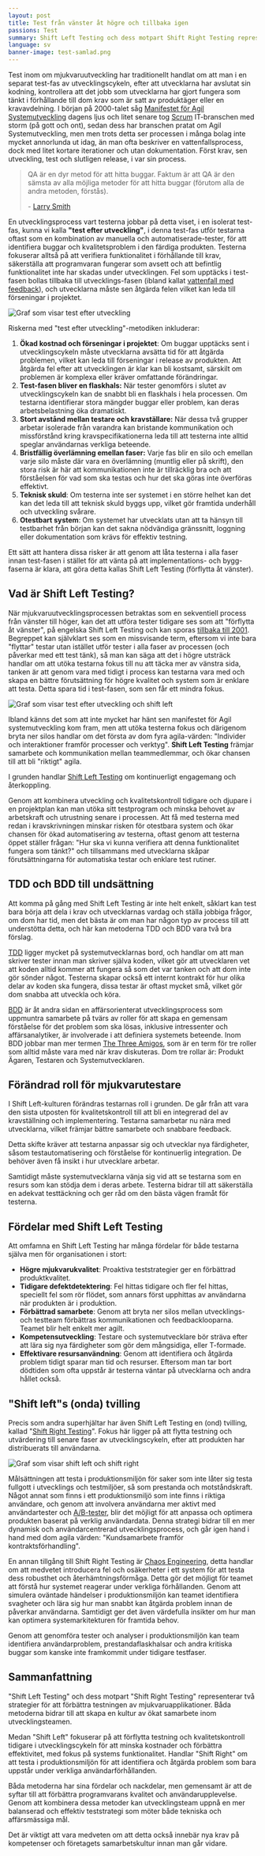 ```yaml
---
layout: post
title: Test från vänster åt högre och tillbaka igen
passions: Test
summary: Shift Left Testing och dess motpart Shift Right Testing representerar två strategier för att förbättra testningen av mjukvaruapplikationer. Båda metoderna bidrar till att skapa en kultur av ökat samarbete inom utvecklingsteamen.
language: sv
banner-image: test-samlad.png
---
```


Test inom om mjukvaruutveckling har traditionellt handlat om att man i en separat test-fas av utvecklingscykeln, efter att utvecklarna har avslutat sin kodning, kontrollera att det jobb som utvecklarna har gjort fungera som tänkt i förhållande till dom krav som är satt av produktäger eller en kravavdelning. I början på 2000-talet såg [Manifestet för Agil Systemutveckling](https://agilemanifesto.org/iso/sv/manifesto.html) dagens ljus och litet senare tog [Scrum](https://www.scrum.org/learning-series/what-is-scrum/) IT-branschen med storm (på gott och ont), sedan dess har branschen pratat om Agil Systemutveckling, men men trots detta ser processen i många bolag inte mycket annorlunda ut idag, än man ofta beskriver en vattenfallsprocess, dock med litet kortare iterationer och utan dokumentation. Först krav, sen utveckling, test och slutligen release, i var sin process.

> QA är en dyr metod för att hitta buggar. Faktum är att QA är den sämsta av alla möjliga metoder för att hitta buggar (förutom alla de andra metoden, förstås).
> 
> \- [Larry Smith](https://www.drdobbs.com/shift-left-testing/184404768)

En utvecklingsprocess vart testerna jobbar på detta viset, i en isolerat test-fas, kunna vi kalla **"test efter utveckling"**, i denna test-fas utför testarna oftast som en kombination av manuella och automatiserade-tester, för att identifiera buggar och kvalitetsproblem i den färdiga produkten. Testerna fokuserar alltså på att verifiera funktionalitet i förhållande till krav, säkerställa att programvaran fungerar som avsett och att befintlig funktionalitet inte har skadas under utvecklingen. Fel som upptäcks i test-fasen bollas tillbaka till utvecklings-fasen (ibland kallat [vattenfall med feedback](https://www.researchgate.net/figure/Waterfall-model-with-Royces-iterative-feedback-When-referring-to-the-waterfall-model-in_fig1_220631422)), och utvecklarna måste sen åtgärda felen vilket kan leda till förseningar i projektet.

 ![Graf som visar test efter utveckling](/img/posts/test-fokus_testefterutveckling.png)

Riskerna med "test efter utveckling"-metodiken inkluderar:

1. **Ökad kostnad och förseningar i projektet**: Om buggar upptäcks sent i utvecklingscykeln måste utvecklarna avsätta tid för att åtgärda problemen, vilket kan leda till förseningar i release av produkten. Att åtgärda fel efter att utvecklingen är klar kan bli kostsamt, särskilt om problemen är komplexa eller kräver omfattande förändringar.
2. **Test-fasen bliver en flaskhals:** När tester genomförs i slutet av utvecklingscykeln kan de snabbt bli en flaskhals i hela processen. Om testarna identifierar stora mängder buggar eller problem, kan deras arbetsbelastning öka dramatiskt.
3. **Stort avstånd mellan testare och kravställare:** När dessa två grupper arbetar isolerade från varandra kan bristande kommunikation och missförstånd kring kravspecifikationerna leda till att testerna inte alltid speglar användarnas verkliga beteende.
4. **Brist­fäll­ig överlämning emellan faser:** Varje fas blir en silo och emellan varje silo måste där vara en överlämning (muntlig eller på skrift), den stora risk är här att kommunikationen inte är tillräcklig bra och att förståelsen för vad som ska testas och hur det ska göras inte överföras effektivt.  
5. **Teknisk skuld**: Om testerna inte ser systemet i en större helhet kan det kan det leda till att teknisk skuld byggs upp, vilket gör framtida underhåll och utveckling svårare.
6. **Otestbart system**: Om systemet har utvecklats utan att ta hänsyn till testbarhet från början kan det sakna nödvändiga gränssnitt, loggning eller dokumentation som krävs för effektiv testning. 

Ett sätt att hantera dissa risker är att genom att låta testerna i alla faser innan test-fasen i stället för att vänta på att implementations- och bygg-faserna är klara, att göra detta kallas Shift Left Testing (förflytta åt vänster).

## Vad är Shift Left Testing?

När mjukvaruutvecklingsprocessen betraktas som en sekventiell process från vänster till höger, kan det att utföra tester tidigare ses som att "förflytta åt vänster", på engelska Shift Left Testing och kan sporas [tillbaka till 2001](https://www.drdobbs.com/shift-left-testing/184404768). Begreppet kan självklart ses som en missvisande term, eftersom vi inte bara "flyttar" testar utan istället utför tester i alla faser av processen (och påverkar med ett test tänk), så man kan säga att det i högre utsträck handlar om att utöka testarna fokus till nu att täcka mer av vänstra sida, tanken är att genom vara med tidigt i process kan testarna vara med och skapa en bättre förutsättning för högre kvalitet och system som är enklare att testa. Detta spara tid i test-fasen, som sen får ett mindra fokus. 

![Graf som visar test efter utveckling och shift left](/img/posts/test-fokus_shitleft.png)

Ibland känns det som att inte mycket har hänt sen manifestet för Agil systemutveckling kom fram, men att utöka testerna fokus och därigenom bryta ner silos handlar om det första av dom fyra agila-värden: "Individer och interaktioner framför processer och verktyg". **Shift Left Testing** främjar samarbete och kommunikation mellan teammedlemmar, och ökar chansen till att bli "riktigt" agila.

I grunden handlar [Shift Left Testing](https://testfully.io/blog/shift-left-testing/) om kontinuerligt engagemang och återkoppling.

Genom att kombinera utveckling och kvalitetskontroll tidigare och djupare i en projektplan kan man utöka sitt testprogram och minska behovet av arbetskraft och utrustning senare i processen. Att få med testerna med redan i kravskrivningen minskar risken för otestbara system och ökar chansen för ökad automatisering av testerna, oftast genom att testerna öppet ställer frågan: "Hur ska vi kunna verifiera att denna funktionalitet fungera som tänkt?" och tillsammans med utvecklarna skåpar förutsättningarna för automatiska testar och enklare test rutiner.  

## TDD och BDD till undsättning

Att komma på gång med Shift Left Testing är inte helt enkelt, såklart kan test bara börja att dela i krav och utvecklarnas vardag och ställa jobbiga frågor, om dom har tid, men det bästa är om man har någon typ av process till att understötta detta, och här kan metoderna TDD och BDD vara två bra förslag.

[TDD](https://martinfowler.com/bliki/TestDrivenDevelopment.html) ligger mycket på systemutvecklarnas bord, och handlar om att man skriver tester innan man skriver själva koden, vilket gör att utvecklaren vet att koden alltid kommer att fungera så som det var tanken och att dom inte gör sönder något. Testerna skapar också ett internt kontrakt för hur olika delar av koden ska fungera, dissa testar är oftast mycket små, vilket gör dom snabba att utveckla och köra.

[BDD](https://cucumber.io/docs/bdd/) är åt andra sidan en affärsorienterat utvecklingsprocess som uppmuntra samarbete på tvärs av roller för att skapa en gemensam förståelse för det problem som ska lösas, inklusive intressenter och affärsanalytiker, är involverade i att definiera systemets beteende. Inom BDD jobbar man mer termen [The Three Amigos](https://cucumber.io/docs/bdd/who-does-what/), som är en term för tre roller som alltid måste vara med när krav diskuteras. Dom tre rollar är: Produkt Ägaren, Testaren och Systemutvecklaren.

## Förändrad roll för mjukvarutestare

I Shift Left-kulturen förändras testarnas roll i grunden. De går från att vara den sista utposten för kvalitetskontroll till att bli en integrerad del av kravställning och implementering. Testarna samarbetar nu nära med utvecklarna, vilket främjar bättre samarbete och snabbare feedback. 

Detta skifte kräver att testarna anpassar sig och utvecklar nya färdigheter, såsom testautomatisering och förståelse för kontinuerlig integration. De behöver även få insikt i hur utvecklare arbetar. 

Samtidigt måste systemutvecklarna vänja sig vid att se testarna som en resurs som kan stödja dem i deras arbete. Testerna bidrar till att säkerställa en adekvat testtäckning och ger råd om den bästa vägen framåt för testerna.

## Fördelar med Shift Left Testing

Att omfamna en Shift Left Testing har många fördelar för både testarna själva men för organisationen i stort:

- **Högre mjukvarukvalitet**: Proaktiva teststrategier ger en förbättrad produktkvalitet.
- **Tidigare defektdetektering**: Fel hittas tidigare och fler fel hittas, speciellt fel som rör flödet, som annars först upphittas av användarna när produkten är i produktion.
- **Förbättrad samarbete**: Genom att bryta ner silos mellan utvecklings- och testteam förbättras kommunikationen och feedbacklooparna. Teamet blir helt enkelt mer agilt.
- **Kompetensutveckling**: Testare och systemutvecklare bör sträva efter att lära sig nya färdigheter som gör dem mångsidiga, eller T-formade.
- **Effektivare resursanvändning**: Genom att identifiera och åtgärda problem tidigt sparar man tid och resurser. Eftersom man tar bort dödtiden som ofta uppstår är testerna väntar på utvecklarna och andra hållet också.

## "Shift left"s (onda) tvilling

Precis som andra superhjältar har även Shift Left Testing en (ond) tvilling, kallad "[Shift Right Testing](https://www.stickyminds.com/article/testing-unexpected-shift-right-devops-testing)". Fokus här ligger på att flytta testning och utvärdering till senare faser av utvecklingscykeln, efter att produkten har distribuerats till användarna.

![Graf som visar shift left och shift right](/img/posts/test-fokus_shitright.png)

Målsättningen att testa i produktionsmiljön för saker som inte låter sig testa fullgott i utvecklings och testmiljöer, så som prestanda och motståndskraft. Något annat som finns i ett produktionsmiljö som inte finns i riktiga användare, och genom att involvera användarna mer aktivt med användartester och [A/B-tester](https://devopedia.org/a-b-testing), blir det möjligt för att anpassa och optimera produkten baserat på verklig användardata. Denna strategi bidrar till en mer dynamisk och användarcentrerad utvecklingsprocess, och går igen hand i hand med dom agila värden: "Kundsamarbete framför kontraktsförhandling".

En annan tillgång till Shift Right Testing är [Chaos Engineering](https://devopedia.org/chaos-engineering), detta handlar om att medvetet introducera fel och osäkerheter i ett system för att testa dess robusthet och återhämtningsförmåga. Detta gör det möjligt för teamet att förstå hur systemet reagerar under verkliga förhållanden. Genom att simulera oväntade händelser i produktionsmiljön kan teamet identifiera svagheter och lära sig hur man snabbt kan åtgärda problem innan de påverkar användarna. Samtidigt ger det även värdefulla insikter om hur man kan optimera systemarkitekturen för framtida behov.

Genom att genomföra tester och analyser i produktionsmiljön kan team identifiera användarproblem, prestandaflaskhalsar och andra kritiska buggar som kanske inte framkommit under tidigare testfaser. 

## Sammanfattning

"Shift Left Testing" och dess motpart "Shift Right Testing" representerar två strategier för att förbättra testningen av mjukvaruapplikationer. Båda metoderna bidrar till att skapa en kultur av ökat samarbete inom utvecklingsteamen.

Medan "Shift Left" fokuserar på att förflytta testning och kvalitetskontroll tidigare i utvecklingscykeln för att minska kostnader och förbättra effektivitet, med fokus på systems funktionalitet. Handlar "Shift Right" om att testa i produktionsmiljön för att identifiera och åtgärda problem som bara uppstår under verkliga användarförhållanden. 

Båda metoderna har sina fördelar och nackdelar, men gemensamt är att de syftar till att förbättra programvarans kvalitet och användarupplevelse. Genom att kombinera dessa metoder kan utvecklingsteam uppnå en mer balanserad och effektiv teststrategi som möter både tekniska och affärsmässiga mål.

Det är viktigt att vara medveten om att detta också innebär nya krav på kompetenser och företagets samarbetskultur innan man går vidare.